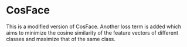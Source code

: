 # CosFace
This is a modified version of CosFace. Another loss term is added which aims to minimize the cosine similarity of
the feature vectors of different classes and maximize that of the same class.
